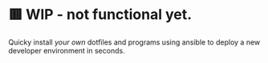 # **🟥 WIP** - not functional yet.
Quicky install *your own* dotfiles and programs using ansible to deploy a new developer environment in seconds.


